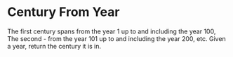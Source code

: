 # Century From Year

The first century spans from the year 1 up to and including the year 100, The second - from the year 101 up to and including the year 200, etc.
Given a year, return the century it is in.
